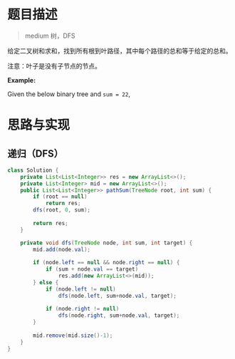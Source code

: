 # 题目描述

> medium 树，DFS

给定二叉树和求和，找到所有根到叶路径，其中每个路径的总和等于给定的总和。

注意：叶子是没有子节点的节点。

**Example:**

Given the below binary tree and `sum = 22`,

# 思路与实现

##  递归（DFS）

```Java
class Solution {
    private List<List<Integer>> res = new ArrayList<>();
    private List<Integer> mid = new ArrayList<>();
    public List<List<Integer>> pathSum(TreeNode root, int sum) {
        if (root == null)
            return res;
        dfs(root, 0, sum);
        
        return res;
    }

    private void dfs(TreeNode node, int sum, int target) {
        mid.add(node.val);
        
        if (node.left == null && node.right == null) {
            if (sum + node.val == target) 
                res.add(new ArrayList<>(mid));
        } else {
            if (node.left != null) 
                dfs(node.left, sum+node.val, target);
            
            if (node.right != null)
                dfs(node.right, sum+node.val, target);
        }
        
        mid.remove(mid.size()-1);
    }
}
```

